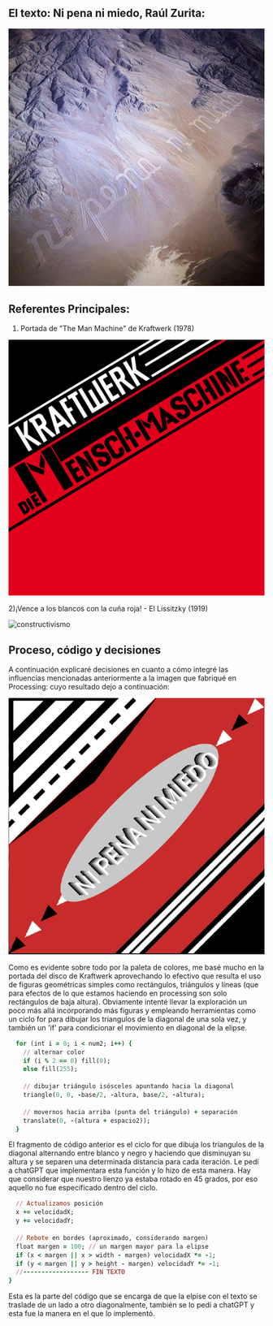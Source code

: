 ## El texto: Ni pena ni miedo, Raúl Zurita:

![nipenanimiedo](./imagenes/zurita.jpg)

## Referentes Principales:

1) Portada de "The Man Machine" de Kraftwerk (1978)

![kraftwerk](./imagenes/kraftwerk.jpg)

2)¡Vence a los blancos con la cuña roja! - El Lissitzky (1919)

![constructivismo](./imagenes/rusia.jpeg)

## Proceso, código y decisiones

A continuación explicaré decisiones en cuanto a cómo integré las influencias mencionadas anteriormente a la imagen que fabriqué en Processing: cuyo resultado dejo a continuación:

![lienzo](./imagenes/lienzo.png)

Como es evidente sobre todo por la paleta de colores, me basé mucho en la portada del disco de Kraftwerk aprovechando lo efectivo que resulta el uso de figuras geométricas simples como rectángulos, triángulos y líneas (que para efectos de lo que estamos haciendo en processing son solo rectángulos de baja altura). Obviamente intenté llevar la exploración un poco más allá incorporando más figuras y empleando herramientas como un ciclo for para dibujar los triangulos de la diagonal de una sola vez, y también un 'if' para condicionar el movimiento en diagonal de la elipse.

```ruby
  for (int i = 0; i < num2; i++) {
    // alternar color
    if (i % 2 == 0) fill(0);
    else fill(255);

    // dibujar triángulo isósceles apuntando hacia la diagonal
    triangle(0, 0, -base/2, -altura, base/2, -altura);

    // movernos hacia arriba (punta del triángulo) + separación
    translate(0, -(altura + espacio2));
  }
```

El fragmento de código anterior es el ciclo for que dibuja los triangulos de la diagonal alternando entre blanco y negro y haciendo que disminuyan su altura y se separen una determinada distancia para cada iteración. Le pedí a chatGPT que implementara esta función y lo hizo de esta manera. Hay que considerar que
nuestro lienzo ya estaba rotado en 45 grados, por eso aquello no fue especificado dentro del ciclo.

```ruby
  // Actualizamos posición
  x += velocidadX;
  y += velocidadY;

  // Rebote en bordes (aproximado, considerando margen)
  float margen = 100; // un margen mayor para la elipse
  if (x < margen || x > width - margen) velocidadX *= -1;
  if (y < margen || y > height - margen) velocidadY *= -1;
  //------------------ FIN TEXTO
}
```

Esta es la parte del código que se encarga de que la elpise con el texto se traslade de un lado a otro diagonalmente, también se lo pedí a chatGPT y esta fue la manera en el que lo implementó.


